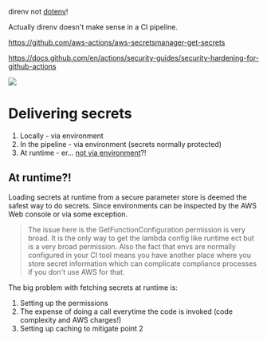 direnv not [dotenv](https://twitter.com/kaihendry/status/1721931150313087058)!

Actually direnv doesn't make sense in a CI pipeline.

https://github.com/aws-actions/aws-secretsmanager-get-secrets

https://docs.github.com/en/actions/security-guides/security-hardening-for-github-actions

<img src="https://s.natalian.org/2023-11-09/secrets-manager.png">

# Delivering secrets

1. Locally - via environment
2. In the pipeline - via environment (secrets normally protected)
3. At runtime - er... [not via environment](https://12factor.net/config)?!

## At runtime?!

Loading secrets at runtime from a secure parameter store is deemed the safest
way to do secrets. Since environments can be inspected by the AWS Web
console or via some exception.

> The issue here is the GetFunctionConfiguration permission is very broad. It
> is the only way to get the lambda config like runtime ect but is a very broad
> permission. Also the fact that envs are normally configured in your CI tool
> means you have another place where you store secret information which can
> complicate compliance processes if you don't use AWS for that.

The big problem with fetching secrets at runtime is:

1. Setting up the permissions
2. The expense of doing a call everytime the code is invoked (code complexity and AWS charges!)
3. Setting up caching to mitigate point 2
